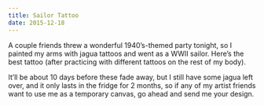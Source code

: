 ```yaml
---
title: Sailor Tattoo
date: 2015-12-18
---
```

A couple friends threw a wonderful 1940’s-themed party tonight, so I painted my arms with jagua tattoos and went as a WWII sailor. Here’s the best tattoo (after practicing with different tattoos on the rest of my body).

It’ll be about 10 days before these fade away, but I still have some jagua left over, and it only lasts in the fridge for 2 months, so if any of my artist friends want to use me as a temporary canvas, go ahead and send me your design.